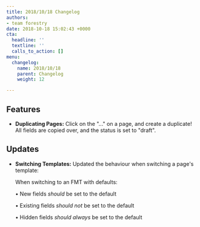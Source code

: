 ```yaml
---
title: 2018/10/18 Changelog
authors:
- team forestry
date: 2018-10-18 15:02:43 +0000
cta:
  headline: ''
  textline: ''
  calls_to_action: []
menu:
  changelog:
    name: 2018/10/18
    parent: Changelog
    weight: 12

---
```

## Features

* **Duplicating Pages:** Click on the "..." on a page, and create a duplicate! All fields are copied over, and the status is set to "draft".

## Updates

* **Switching Templates:** Updated the behaviour when switching a page's template:

  When switching to an FMT with defaults:

  • New fields _should_ be set to the default

  • Existing fields _should not_ be set to the default

  • Hidden fields _should always_ be set to the default